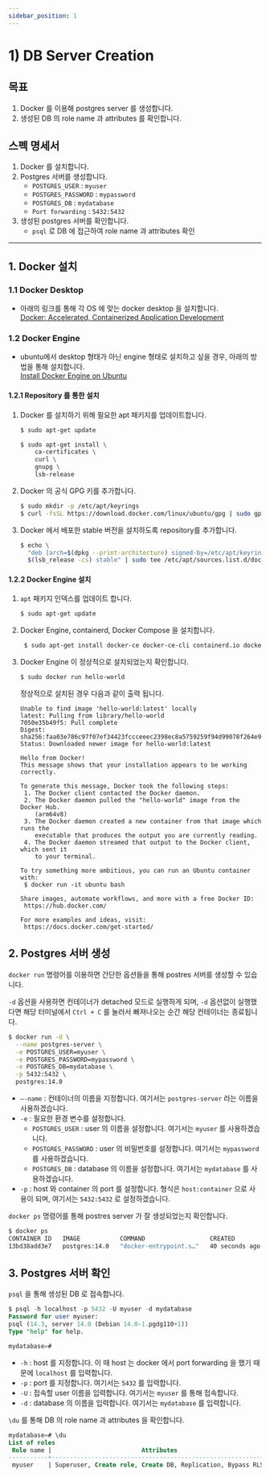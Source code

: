 ```yaml
---
sidebar_position: 1
---
```


# 1) DB Server Creation

## 목표

1. Docker 를 이용해 postgres server 를 생성합니다.
2. 생성된 DB 의 role name 과 attributes 를 확인합니다.

## 스펙 명세서

1. Docker 를 설치합니다.
2. Postgres 서버를 생성합니다.
    - `POSTGRES_USER` : `myuser`
    - `POSTGRES_PASSWORD` : `mypassword`
    - `POSTGRES_DB` : `mydatabase`
    - `Port forwarding` : `5432:5432`
3. 생성된 postgres 서버를 확인합니다.
    - `psql` 로 DB 에 접근하여 role name 과 attributes 확인

---

## 1. Docker 설치
### 1.1 Docker Desktop
- 아래의 링크를 통해 각 OS 에 맞는 docker desktop 을 설치합니다.  
    [Docker: Accelerated, Containerized Application Development](https://www.docker.com/)

### 1.2 Docker Engine
- ubuntu에서 desktop 형태가 아닌 engine 형태로 설치하고 싶을 경우, 아래의 방법을 통해 설치합니다.  
    [Install Docker Engine on Ubuntu](https://docs.docker.com/engine/install/ubuntu/)

#### 1.2.1 Repository 를 통한 설치

1. Docker 를 설치하기 위해 필요한 apt 패키지를 업데이트합니다.
    
    ```bash
    $ sudo apt-get update
    
    $ sudo apt-get install \
        ca-certificates \
        curl \
        gnupg \
        lsb-release
    ```
    
2. Docker 의 공식 GPG 키를 추가합니다.
    
    ```bash
    $ sudo mkdir -p /etc/apt/keyrings
    $ curl -fsSL https://download.docker.com/linux/ubuntu/gpg | sudo gpg --dearmor -o /etc/apt/keyrings/docker.gpg`
    ```
    
3. Docker 에서 배포한 stable 버전을 설치하도록 repository를 추가합니다.
    
    ```bash
    $ echo \
      "deb [arch=$(dpkg --print-architecture) signed-by=/etc/apt/keyrings/docker.gpg] https://download.docker.com/linux/ubuntu \
      $(lsb_release -cs) stable" | sudo tee /etc/apt/sources.list.d/docker.list > /dev/null
    ```
    

#### 1.2.2 Docker Engine 설치

1. `apt` 패키지 인덱스를 업데이트 합니다.
    
    ```bash
    $ sudo apt-get update
    ```
    
2. Docker Engine, containerd, Docker Compose 을 설치합니다.
    
    ```bash
     $ sudo apt-get install docker-ce docker-ce-cli containerd.io docker-compose-plugin
    ```
    
3. Docker Engine 이 정상적으로 설치되었는지 확인합니다.
    
    ```bash
    $ sudo docker run hello-world
    ```
    
    정상적으로 설치된 경우 다음과 같이 출력 됩니다.
    
    ```
    Unable to find image 'hello-world:latest' locally
    latest: Pulling from library/hello-world
    7050e35b49f5: Pull complete
    Digest: sha256:faa03e786c97f07ef34423fccceeec2398ec8a5759259f94d99078f264e9d7af
    Status: Downloaded newer image for hello-world:latest
    
    Hello from Docker!
    This message shows that your installation appears to be working correctly.
    
    To generate this message, Docker took the following steps:
     1. The Docker client contacted the Docker daemon.
     2. The Docker daemon pulled the "hello-world" image from the Docker Hub.
        (arm64v8)
     3. The Docker daemon created a new container from that image which runs the
        executable that produces the output you are currently reading.
     4. The Docker daemon streamed that output to the Docker client, which sent it
        to your terminal.
    
    To try something more ambitious, you can run an Ubuntu container with:
     $ docker run -it ubuntu bash
    
    Share images, automate workflows, and more with a free Docker ID:
     https://hub.docker.com/
    
    For more examples and ideas, visit:
     https://docs.docker.com/get-started/
    ```
    

## 2. Postgres 서버 생성

`docker run` 명령어를 이용하면 간단한 옵션들을 통해 postres 서버를 생성할 수 있습니다.

`-d` 옵션을 사용하면 컨테이너가 detached 모드로 실행하게 되며, `-d` 옵션없이 실행했다면 해당 터미널에서 `Ctrl + C` 를 눌러서 빠져나오는 순간 해당 컨테이너는 종료됩니다.

```bash
$ docker run -d \
  --name postgres-server \
  -e POSTGRES_USER=myuser \
  -e POSTGRES_PASSWORD=mypassword \
  -e POSTGRES_DB=mydatabase \
  -p 5432:5432 \
  postgres:14.0
```

- `—-name` : 컨테이너의 이름을 지정합니다. 여기서는 `postgres-server` 라는 이름을 사용하겠습니다.
- `-e` : 필요한 환경 변수를 설정합니다.
    - `POSTGRES_USER` : user 의 이름을 설정합니다. 여기서는 `myuser` 를 사용하겠습니다.
    - `POSTGRES_PASSWORD` : user 의 비밀번호를 설정합니다. 여기서는 `mypassword` 를 사용하겠습니다.
    - `POSTGRES_DB` : database 의 이름을 설정합니다. 여기서는 `mydatabase` 를 사용하겠습니다.
- `-p` : host 와 container 의 port 를 설정합니다. 형식은 `host:container` 으로 사용이 되며, 여기서는 `5432:5432` 로 설정하겠습니다.

`docker ps` 명령어를 통해 postres server 가 잘 생성되었는지 확인합니다.

```bash
$ docker ps
CONTAINER ID   IMAGE           COMMAND                  CREATED          STATUS          PORTS                    NAMES
13bd38add3e7   postgres:14.0   "docker-entrypoint.s…"   40 seconds ago   Up 39 seconds   0.0.0.0:5432->5432/tcp   postres-server
```

## 3. Postgres 서버 확인

`psql` 을 통해 생성된 DB 로 접속합니다.

```sql
$ psql -h localhost -p 5432 -U myuser -d mydatabase
Password for user myuser: 
psql (14.3, server 14.0 (Debian 14.0-1.pgdg110+1))
Type "help" for help.

mydatabase=#
```

- `-h` : host 를 지정합니다. 이 때 host 는 docker 에서 port forwarding 을 했기 때문에 `localhost` 를 입력합니다.
- `-p` : port 를 지정합니다. 여기서는 `5432` 를 입력합니다.
- `-U` : 접속할 user 이름을 입력합니다. 여기서는 `myuser` 를 통해 접속합니다.
- `-d` : database 의 이름을 입력합니다. 여기서는 `mydatabase` 를 입력합니다.

`\du` 를 통해 DB 의 role name 과 attributes 을 확인합니다.

```sql
mydatabase=# \du
List of roles
 Role name |                         Attributes                         | Member of 
-----------+------------------------------------------------------------+-----------
 myuser    | Superuser, Create role, Create DB, Replication, Bypass RLS | {}
```
